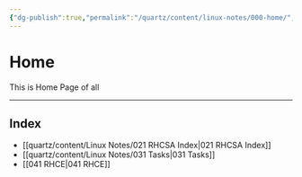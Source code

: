 ```yaml
---
{"dg-publish":true,"permalink":"/quartz/content/linux-notes/000-home/","noteIcon":"","created":"2023-10-14T22:10:59.483+05:30","updated":"2023-10-13T16:29:21.246+05:30"}
---
```


# Home

This is Home Page of all

---

## Index

- [[quartz/content/Linux Notes/021 RHCSA Index\|021 RHCSA Index]]
- [[quartz/content/Linux Notes/031 Tasks\|031 Tasks]]
- [[041 RHCE\|041 RHCE]]